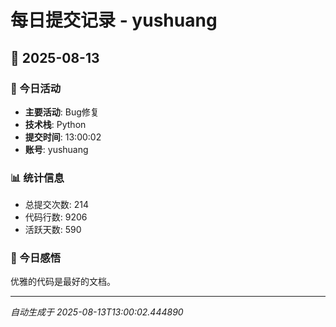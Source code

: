 # 每日提交记录 - yushuang

## 📅 2025-08-13

### 🎯 今日活动
- **主要活动**: Bug修复
- **技术栈**: Python
- **提交时间**: 13:00:02
- **账号**: yushuang

### 📊 统计信息
- 总提交次数: 214
- 代码行数: 9206
- 活跃天数: 590

### 💭 今日感悟
优雅的代码是最好的文档。

---
*自动生成于 2025-08-13T13:00:02.444890*
